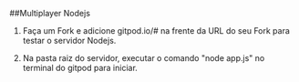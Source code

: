 ##Multiplayer Nodejs

1. Faça um Fork e adicione gitpod.io/# na frente da URL do seu Fork para testar o servidor Nodejs.

2. Na pasta raiz do servidor, executar o comando "node app.js" no terminal do gitpod para iniciar.